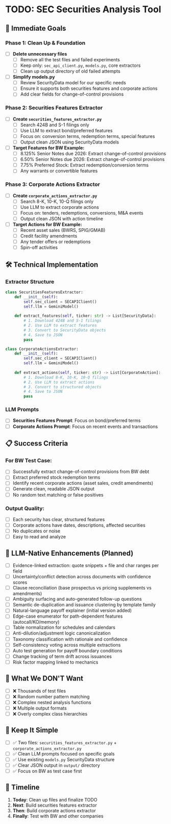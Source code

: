 # TODO: SEC Securities Analysis Tool

## 🎯 **Immediate Goals**

### **Phase 1: Clean Up & Foundation**
- [ ] **Delete unnecessary files** 
  - [ ] Remove all the test files and failed experiments
  - [ ] Keep only: `sec_api_client.py`, `models.py`, core extractors
  - [ ] Clean up output directory of old failed attempts

- [ ] **Simplify models.py**
  - [ ] Review SecurityData model for our specific needs
  - [ ] Ensure it supports both securities features and corporate actions
  - [ ] Add clear fields for change-of-control provisions

### **Phase 2: Securities Features Extractor**
- [ ] **Create `securities_features_extractor.py`**
  - [ ] Search 424B and S-1 filings only
  - [ ] Use LLM to extract bond/preferred features
  - [ ] Focus on: conversion terms, redemption terms, special features
  - [ ] Output clean JSON using SecurityData models

- [ ] **Target Features for BW Example:**
  - [ ] 8.125% Senior Notes due 2026: Extract change-of-control provisions
  - [ ] 6.50% Senior Notes due 2026: Extract change-of-control provisions  
  - [ ] 7.75% Preferred Stock: Extract redemption/conversion terms
  - [ ] Any warrants or convertible features

### **Phase 3: Corporate Actions Extractor**
- [ ] **Create `corporate_actions_extractor.py`**
  - [ ] Search 8-K, 10-K, 10-Q filings only
  - [ ] Use LLM to extract corporate actions
  - [ ] Focus on: tenders, redemptions, conversions, M&A events
  - [ ] Output clean JSON with action timeline

- [ ] **Target Actions for BW Example:**
  - [ ] Recent asset sales (BWRS, SPIG/GMAB)
  - [ ] Credit facility amendments
  - [ ] Any tender offers or redemptions
  - [ ] Spin-off activities

## 🛠️ **Technical Implementation**

### **Extractor Structure**
```python
class SecuritiesFeaturesExtractor:
    def __init__(self):
        self.sec_client = SECAPIClient()
        self.llm = GeminiModel()
    
    def extract_features(self, ticker: str) -> List[SecurityData]:
        # 1. Download 424B and S-1 filings
        # 2. Use LLM to extract features
        # 3. Convert to SecurityData objects
        # 4. Save to JSON
        pass

class CorporateActionsExtractor:
    def __init__(self):
        self.sec_client = SECAPIClient()
        self.llm = GeminiModel()
    
    def extract_actions(self, ticker: str) -> List[CorporateAction]:
        # 1. Download 8-K, 10-K, 10-Q filings
        # 2. Use LLM to extract actions
        # 3. Convert to structured objects
        # 4. Save to JSON
        pass
```

### **LLM Prompts**
- [ ] **Securities Features Prompt**: Focus on bond/preferred terms
- [ ] **Corporate Actions Prompt**: Focus on recent events and transactions

## 📋 **Success Criteria**

### **For BW Test Case:**
- [ ] Successfully extract change-of-control provisions from BW debt
- [ ] Extract preferred stock redemption terms
- [ ] Identify recent corporate actions (asset sales, credit amendments)
- [ ] Generate clean, readable JSON output
- [ ] No random text matching or false positives

### **Output Quality:**
- [ ] Each security has clear, structured features
- [ ] Corporate actions have dates, descriptions, affected securities
- [ ] No duplicates or noise
- [ ] Easy to read and analyze

## 🔮 LLM-Native Enhancements (Planned)
- [ ] Evidence-linked extraction: quote snippets + file and char ranges per field
- [ ] Uncertainty/conflict detection across documents with confidence scores
- [ ] Clause reconciliation (base prospectus vs pricing supplements vs amendments)
- [ ] Ambiguity surfacing and auto-generated follow-up questions
- [ ] Semantic de-duplication and issuance clustering by template family
- [ ] Natural-language payoff explainer (initial version added)
- [ ] Edge-case enumerator for path-dependent features (autocall/KO/memory)
- [ ] Table normalization for schedules and calendars
- [ ] Anti-dilution/adjustment logic canonicalization
- [ ] Taxonomy classification with rationale and confidence
- [ ] Self-consistency voting across multiple extractions
- [ ] Auto test generation for payoff boundary conditions
- [ ] Change tracking of term drift across issuances
- [ ] Risk factor mapping linked to mechanics

## 🚫 **What We DON'T Want**
- [ ] ❌ Thousands of test files
- [ ] ❌ Random number pattern matching
- [ ] ❌ Complex nested analysis functions
- [ ] ❌ Multiple output formats
- [ ] ❌ Overly complex class hierarchies

## 🎯 **Keep It Simple**
- [ ] ✅ Two files: `securities_features_extractor.py` + `corporate_actions_extractor.py`
- [ ] ✅ Clean LLM prompts focused on specific goals
- [ ] ✅ Use existing `models.py` SecurityData structure
- [ ] ✅ Clear JSON output in `output/` directory
- [ ] ✅ Focus on BW as test case first

## 📅 **Timeline**
1. **Today**: Clean up files and finalize TODO
2. **Next**: Build securities features extractor
3. **Then**: Build corporate actions extractor  
4. **Finally**: Test with BW and other companies 